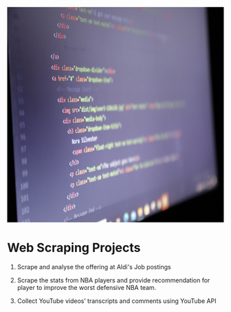 <img src="html_image.jpg" width="900" height="500">

# Web Scraping Projects

1. Scrape and analyse the offering at Aldi's Job postings

2. Scrape the stats from NBA players and provide recommendation for player to improve the worst defensive NBA team.

3. Collect YouTube videos’ transcripts and comments using YouTube API   
